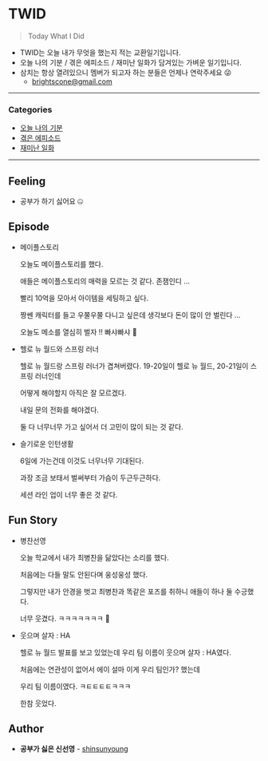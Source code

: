 # TWID

> Today What I Did
>

- TWID는 오늘 내가 무엇을 했는지 적는 교환일기입니다.
- 오늘 나의 기분 / 겪은 에피소드 / 재미난 일화가 담겨있는 가벼운 일기입니다.
- 삼치는 항상 열려있으니 멤버가 되고자 하는 분들은 언제나 연락주세요 😜
  - brightscone@gmail.com

---

### Categories

* [오늘 나의 기분](#feeling)
* [겪은 에피소드](#episode)
* [재미난 일화](#fun-story)

---

## Feeling

- 공부가 하기 싫어요 🤐

## Episode

- 메이플스토리

  오늘도 메이플스토리를 했다.

  애들은 메이플스토리의 매력을 모르는 것 같다. 존잼인디 ...

  빨리 10억을 모아서 아이템을 세팅하고 싶다. 

  짱쎈 캐릭터를 들고 우쭐우쭐 다니고 싶은데 생각보다 돈이 많이  안 벌린다 ...

  오늘도 메소를 열심히 벌자 !! 빠샤빠샤 🤗



* 헬로 뉴 월드와 스프링 러너

  헬로 뉴 월드랑 스프링 러너가 겹쳐버렸다. 19-20일이 헬로 뉴 월드, 20-21일이 스프링 러너인데

  어떻게 해야할지 아직은 잘 모르겠다.

  내일 문의 전화를 해야겠다.

  둘 다 너무너무 가고 싶어서 더 고민이 많이 되는 것 같다.



* 슬기로운 인턴생활

  6일에 가는건데 이것도 너무너무 기대된다.

  과장 조금 보태서 벌써부터 가슴이 두근두근하다.

  세션 라인 업이 너무 좋은 것 같다.

## Fun Story

- 병찬선영

  오늘 학교에서 내가 최병찬을 닮았다는 소리를 했다.

  처음에는 다들 말도 안된다며 웅성웅성 했다.

  그렇지만 내가 안경을 벗고 최병찬과 똑같은 포즈를 취하니 애들이 하나 둘 수긍했다.

  너무 웃겼다. ㅋㅋㅋㅋㅋㅋㅋ 🤩



* 웃으며 살자 : HA

  헬로 뉴 월드 발표를 보고 있었는데 우리 팀 이름이 웃으며 살자 : HA였다.

  처음에는 연관성이 없어서 에이 설마 이게 우리 팀인가? 했는데

  우리 팀 이름이였다. ㅋㅌㅌㅌㅌㅋㅋㅋ

  한참 웃었다.

## Author

* **공부가 싫은 신선영** - [shinsunyoung](https://github.com/shinsunyoung)